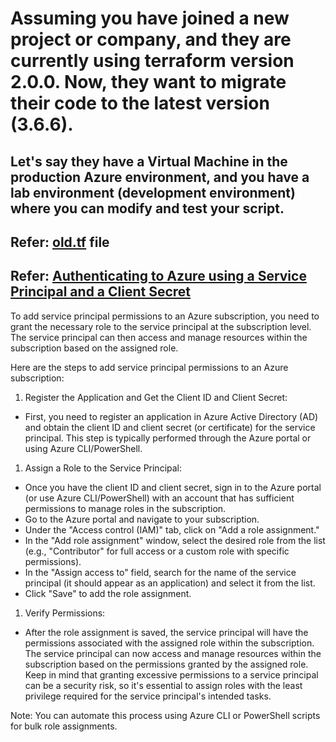 # Assuming you have joined a new project or company, and they are currently using terraform version 2.0.0. Now, they want to migrate their code to the latest version (3.6.6).

## Let's say they have a Virtual Machine in the production Azure environment, and you have a lab environment (development environment) where you can modify and test your script.

## Refer: [old.tf](vm_2_0.tf) file

## Refer: [Authenticating to Azure using a Service Principal and a Client Secret](https://registry.terraform.io/providers/hashicorp/azurerm/2.0.0/docs/guides/service_principal_client_secret)

To add service principal permissions to an Azure subscription, you need to grant the necessary role to the service principal at the subscription level. The service principal can then access and manage resources within the subscription based on the assigned role.

Here are the steps to add service principal permissions to an Azure subscription:

1. Register the Application and Get the Client ID and Client Secret:

  * First, you need to register an application in Azure Active Directory (AD) and obtain the client ID and client secret (or certificate) for the service principal. This step is typically performed through the Azure portal or using Azure CLI/PowerShell.
1. Assign a Role to the Service Principal:

  * Once you have the client ID and client secret, sign in to the Azure portal (or use Azure CLI/PowerShell) with an account that has sufficient permissions to manage roles in the subscription.
  * Go to the Azure portal and navigate to your subscription.
  * Under the "Access control (IAM)" tab, click on "Add a role assignment."
  * In the "Add role assignment" window, select the desired role from the list (e.g., "Contributor" for full access or a custom role with specific permissions).
  * In the "Assign access to" field, search for the name of the service principal (it should appear as an application) and select it from the list.
  * Click "Save" to add the role assignment.
1. Verify Permissions:

  * After the role assignment is saved, the service principal will have the permissions associated with the assigned role within the subscription.
The service principal can now access and manage resources within the subscription based on the permissions granted by the assigned role. Keep in mind that granting excessive permissions to a service principal can be a security risk, so it's essential to assign roles with the least privilege required for the service principal's intended tasks.

Note: You can automate this process using Azure CLI or PowerShell scripts for bulk role assignments.
